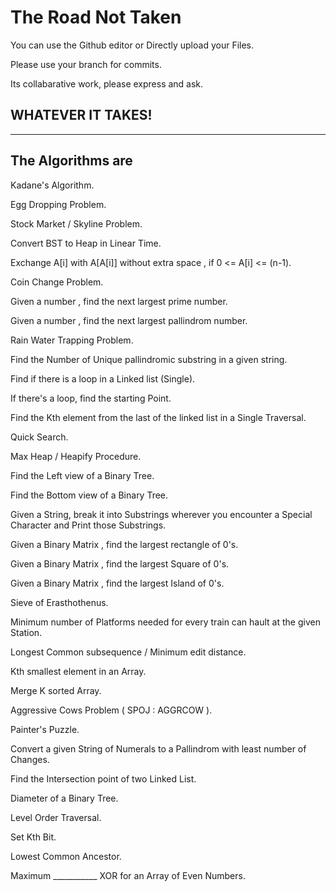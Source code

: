 # The Road Not Taken

You can use the Github editor or Directly upload your Files.

Please use your branch for commits.

Its collabarative work, please express and ask. 

## WHATEVER IT TAKES!
___________________________________________________________________________________________________________________________________________

## The Algorithms are 
Kadane's Algorithm.

Egg Dropping Problem.

Stock Market / Skyline Problem.

Convert BST to Heap in Linear Time.

Exchange A[i] with A[A[i]] without extra space , if 0 <= A[i] <= (n-1).

Coin Change Problem.

Given a number , find the next largest prime number.

Given a number , find the next largest pallindrom number.

Rain Water Trapping Problem.

Find the Number of Unique pallindromic substring in a given string. 

Find if there is a loop in a Linked list (Single).

If there's a loop, find the starting Point.

Find the Kth element from the last of the linked list in a Single Traversal.

Quick Search.

Max Heap / Heapify Procedure.

Find the Left view of a Binary Tree. 

Find the Bottom view of a Binary Tree.

Given a String, break it into Substrings wherever you encounter a Special Character and Print those Substrings.

Given a Binary Matrix , find the largest rectangle of 0's.

Given a Binary Matrix , find the largest Square of 0's.

Given a Binary Matrix , find the largest Island of 0's.

Sieve of Erasthothenus.

Minimum number of Platforms needed for every train can hault at the given Station.

Longest Common subsequence / Minimum edit distance.

Kth smallest element in an Array.

Merge K sorted Array.

Aggressive Cows Problem ( SPOJ : AGGRCOW ).

Painter's Puzzle.

Convert a given String of Numerals to a Pallindrom with least number of Changes.

Find the Intersection point of two Linked List.

Diameter of a Binary Tree.

Level Order Traversal.

Set Kth Bit. 

Lowest Common Ancestor. 

Maximum ___________ XOR for an Array of Even Numbers.

